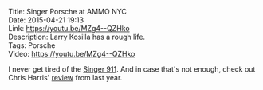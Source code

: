 Title: Singer Porsche at AMMO NYC  
Date: 2015-04-21 19:13  
Link: https://youtu.be/MZg4--QZHko  
Description: Larry Kosilla has a rough life.  
Tags: Porsche   
Video: https://youtu.be/MZg4--QZHko  

I never get tired of the [Singer 911][singervehicledesign]. And in case that's not enough, check out Chris Harris' [review][youtube] from last year.

[singervehicledesign]: http://singervehicledesign.com/ "Singer Vehicle Design"
[youtube]: http://www.youtube.com/watch?v=fJQ4hQSusjE "Chris Harris - The Singer 911: All You Ever Wanted to Know"